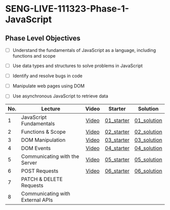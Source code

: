 # SENG-LIVE-111323-Phase-1-JavaScript
## Phase Level Objectives
- [ ] Understand the fundamentals of JavaScript as a language, including functions and scope
- [ ] Use data types and structures to solve problems in JavaScript
- [ ] Identify and resolve bugs in code
- [ ] Manipulate web pages using DOM
- [ ] Use asynchronous JavaScript to retrieve data


|No. | Lecture                          | Video 	| Starter 	| Solution 	|
|----|------------------------------	|:-----:	|--------	|---------	|
|1 | JavaScript Fundamentals            |[Video](https://www.youtube.com/watch?v=hoxU67YfpI4)|[01_starter](https://github.com/RikkuX491/EAST-SE-111323-Phase-1/tree/01_starter)|[01_solution](https://github.com/RikkuX491/EAST-SE-111323-Phase-1/tree/01_solution)|
|2 | Functions & Scope                	|[Video](https://www.youtube.com/watch?v=A2IbSmoqPQE)|[02_starter](https://github.com/RikkuX491/EAST-SE-111323-Phase-1/tree/02_starter)|[02_solution](https://github.com/RikkuX491/EAST-SE-111323-Phase-1/tree/02_solution)|
|3 | DOM Manipulation                 	|[Video](https://www.youtube.com/watch?v=LAa_-tyXWLg)|[03_starter](https://github.com/RikkuX491/EAST-SE-111323-Phase-1/tree/03_starter)|[03_solution](https://github.com/RikkuX491/EAST-SE-111323-Phase-1/tree/03_solution)|
|4 | DOM Events                       	|[Video](https://www.youtube.com/watch?v=2JP9SJJKP0k)|[04_starter](https://github.com/RikkuX491/EAST-SE-111323-Phase-1/tree/04_starter)|[04_solution](https://github.com/RikkuX491/EAST-SE-111323-Phase-1/tree/04_solution)|
|5 | Communicating with the Server    	|[Video](https://www.youtube.com/watch?v=bwP2hRIgxN0)|[05_starter](https://github.com/RikkuX491/EAST-SE-111323-Phase-1/tree/05_starter)|[05_solution](https://github.com/RikkuX491/EAST-SE-111323-Phase-1/tree/05_solution)|
|6 | POST Requests                    	|[Video](https://www.youtube.com/watch?v=rtFQO2-vTX8)|[06_starter](https://github.com/RikkuX491/EAST-SE-111323-Phase-1/tree/06_starter)|[06_solution](https://github.com/RikkuX491/EAST-SE-111323-Phase-1/tree/06_solution)|
|7 | PATCH & DELETE Requests          	| | | |
|8 | Communicating with External APIs 	| | | |